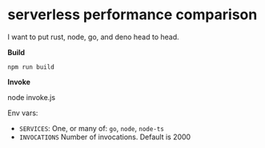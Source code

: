 # serverless performance comparison

I want to put rust, node, go, and deno head to head.

**Build**

`npm run build`

**Invoke**

node invoke.js

Env vars:

- `SERVICES`: One, or many of: `go`, `node`, `node-ts`
- `INVOCATIONS` Number of invocations. Default is 2000
